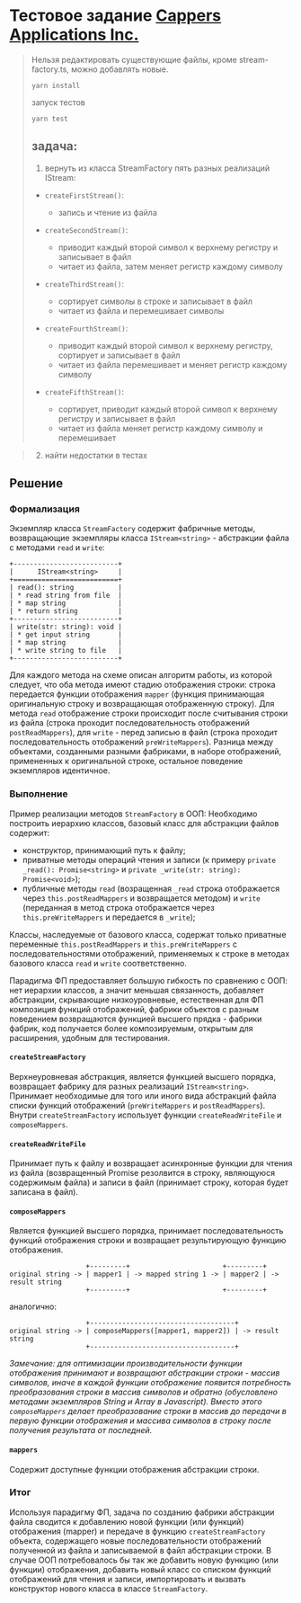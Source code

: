 # Тестовое задание [Cappers Applications Inc.](https://cappers.ca/)

> Нельзя редактировать существующие файлы, кроме stream-factory.ts, можно добавлять новые.
>
> `yarn install`
>
> запуск тестов
>
> `yarn test`
>
> ## задача:
>
> 1. вернуть из класса StreamFactory пять разных реализаций IStream:
>
> - `createFirstStream()`:
>
>   - запись и чтение из файла
>
> - `createSecondStream()`:
>
>   - приводит каждый второй символ к верхнему регистру и записывает в файл
>   - читает из файла, затем меняет регистр каждому символу
>
> - `createThirdStream()`:
>
>   - сортирует символы в строке и записывает в файл
>   - читает из файла и перемешивает символы
>
> - `createFourthStream()`:
>
>   - приводит каждый второй символ к верхнему регистру, сортирует и записывает в файл
>   - читает из файла перемешивает и меняет регистр каждому символу
>
> - `createFifthStream()`:
>
>   - сортирует, приводит каждый второй символ к верхнему регистру и записывает в файл
>   - читает из файла меняет регистр каждому символу и перемешивает

> 2. найти недостатки в тестах

## Решение

### Формализация

Экземпляр класса `StreamFactory` содержит фабричные методы, возвращающие экземпляры класса `IStream<string>` - абстракции файла с методами `read` и `write`:

```
+--------------------------+
|      IStream<string>     |
+==========================+
| read(): string           |
| * read string from file  |
| * map string             |
| * return string          |
+--------------------------+
| write(str: string): void |
| * get input string       |
| * map string             |
| * write string to file   |
+--------------------------+
```

Для каждого метода на схеме описан алгоритм работы, из которой следует, что оба метода имеют стадию отображения строки: строка передается функции отображения `mapper` (функция принимающая оригинальную строку и возвращающая отображенную строку). Для метода `read` отображение строки происходит после считывания строки из файла (строка проходит последовательность отображений `postReadMappers`), для `write` - перед записью в файл (строка проходит последовательность отображений `preWriteMappers`). Разница между объектами, созданными разными фабриками, в наборе отображений, примененных к оригинальной строке, остальное поведение экземпляров идентичное.

### Выполнение

Пример реализации методов `StreamFactory` в ООП:
Необходимо построить иерархию классов, базовый класс для абстракции файлов содержит:

- конструктор, принимающий путь к файлу;
- приватные методы операций чтения и записи (к примеру `private _read(): Promise<string>` и `private _write(str: string): Promise<void>`);
- публичные методы `read` (возращенная `_read` строка отображается через `this.postReadMappers` и возвращается методом) и `write` (переданная в метод строка отображается через `this.preWriteMappers` и передается в `_write`);

Классы, наследуемые от базового класса, содержат только приватные переменные `this.postReadMappers` и `this.preWriteMappers` с последовательностями отображений, применяемых к строке в методах базового класса `read` и `write` соответственно.

Парадигма ФП предоставляет большую гибкость по сравнению с ООП: нет иерархии классов, а значит меньшая связанность, добавляет абстракции, скрывающие низкоуровневые, естественная для ФП композиция функций отображений, фабрики объектов с разным поведением возвращаются функцией высшего прядка - фабрики фабрик, код получается более композируемым, открытым для расширения, удобным для тестирования.

#### `createStreamFactory`

Верхнеуровневая абстракция, является функцией высшего порядка, возвращает фабрику для разных реализаций `IStream<string>`. Принимает необходимые для того или иного вида абстракций файла списки функций отображений (`preWriteMappers` и `postReadMappers`).
Внутри `createStreamFactory` использует функции `createReadWriteFile` и `composeMappers`.

#### `createReadWriteFile`

Принимает путь к файлу и возвращает асинхронные функции для чтения из файла (возвращенный Promise резолвится в строку, являющуюся содержимым файла) и записи в файл (принимает строку, которая будет записана в файл).

#### `composeMappers`

Является функцией высшего порядка, принимает последовательность функций отображения строки и возвращает результирующую функцию отображения.

```
                   +---------+                       +---------+
original string -> | mapper1 | -> mapped string 1 -> | mapper2 | -> result string
                   +---------+                       +---------+

```

аналогично:

```
                   +------------------------------------+
original string -> | composeMappers([mapper1, mapper2]) | -> result string
                   +------------------------------------+

```

_Замечание: для оптимизации производительности функции отображения принимают и возвращают абстракции строки - массив символов, иначе в каждой функции отображение появится потребность преобразования строки в массив символов и обратно (обусловлено методами экземпляров String и Array в Javascript). Вместо этого `composeMappers` делает преобразование строки в массив до передачи в первую функции отображения и массива символов в строку после получения результата от последней._

#### `mappers`

Содержит доступные функции отображения абстракции строки.

### Итог

Используя парадигму ФП, задача по созданию фабрики абстракции файла сводится к добавлению новой функции (или функций) отображения (mapper) и передаче в функцию `createStreamFactory` объекта, содержащего новые последовательности отображений полученной из файла и записываемой в файл абстракции строки. В случае ООП потребовалось бы так же добавить новую функцию (или функции) отображения, добавить новый класс со списком функций отображений для чтения и записи, импортировать и вызвать конструктор нового класса в классе `StreamFactory`.
